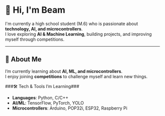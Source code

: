 # 👋 Hi, I'm Beam  

 I'm currently a high school student (M.6) who is passionate about **technology, AI, and microcontrollers**.  
 I love exploring **AI & Machine Learning**, building projects, and improving myself through competitions.  

---

## 🚀 About Me
 I’m currently learning about **AI, ML, and microcontrollers**.  
 I enjoy joining **competitions** to challenge myself and learn new things. 
 
###🛠️ Tech & Tools I’m Learning###
- **Languages**: Python, C/C++  
- **AI/ML**: TensorFlow, PyTorch, YOLO  
- **Microcontrollers**: Arduino, POP32i, ESP32, Raspberry Pi  
